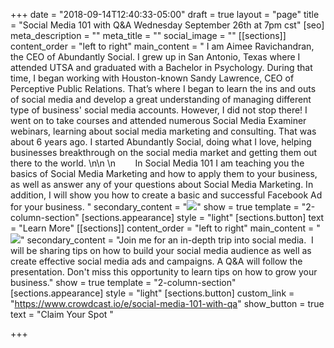 +++
date = "2018-09-14T12:40:33-05:00"
draft = true
layout = "page"
title = "Social Media 101 with Q&A                          Wednesday September 26th at 7pm cst"
[seo]
meta_description = ""
meta_title = ""
social_image = ""
[[sections]]
content_order = "left to right"
main_content = " I am Aimee Ravichandran, the CEO of Abundantly Social. I grew up in San Antonio, Texas where I attended UTSA and graduated with a Bachelor in Psychology. During that time, I began working with Houston-known Sandy Lawrence, CEO of Perceptive Public Relations. That’s where I began to learn the ins and outs of social media and develop a great understanding of managing different type of business' social media accounts. However, I did not stop there! I went on to take courses and attended numerous Social Media Examiner webinars, learning about social media marketing and consulting. That was about 6 years ago. I started Abundantly Social, doing what I love, helping businesses breakthrough on the social media market and getting them out there to the world. \n\n  \n        In Social Media 101 I am teaching you the basics of Social Media Marketing and how to apply them to your business, as well as answer any of your questions about Social Media Marketing. In addition, I will show you how to create a basic and successful Facebook Ad for your business. "
secondary_content = "![](https://res.cloudinary.com/modii/w_840,q_50,f_auto/v1533615751/abundantlysocial/portrait.jpg)"
show = true
template = "2-column-section"
[sections.appearance]
style = "light"
[sections.button]
text = "Learn More"
[[sections]]
content_order = "left to right"
main_content = "![](https://res.cloudinary.com/modii/w_840,q_50,f_auto/v1536947126/abundantlysocial/37027504_489960801443541_4019886932887601152_o.jpg)"
secondary_content = "Join me for an in-depth trip into social media.  I will be sharing tips on how to build your social media audience as well as create effective social media ads and campaigns. A Q&A will follow the presentation. Don't miss this opportunity to learn tips on how to grow your business."
show = true
template = "2-column-section"
[sections.appearance]
style = "light"
[sections.button]
custom_link = "https://www.crowdcast.io/e/social-media-101-with-qa"
show_button = true
text = "Claim Your Spot "

+++
